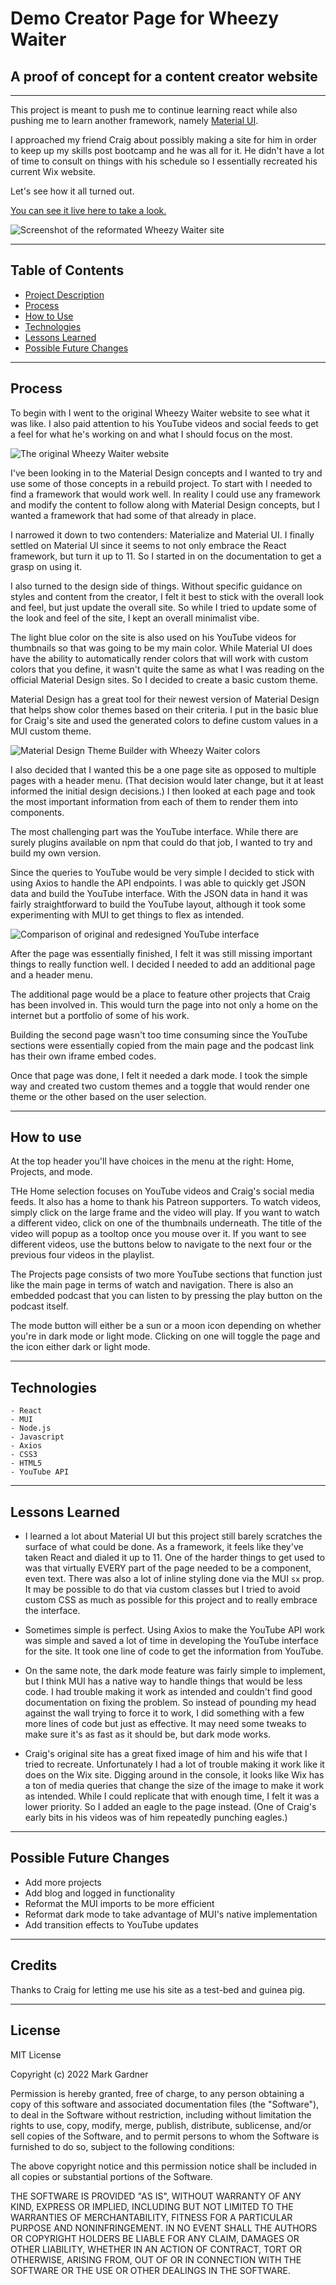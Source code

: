 # Demo Creator Page for Wheezy Waiter

## A proof of concept for a content creator website


___


This project is meant to push me to continue learning react while also pushing me to learn another framework, namely [Material UI](https://mui.com/).

I approached my friend Craig about possibly making a site for him in order to keep up my skills post bootcamp and he was all for it. He didn't have a lot of time to consult on things with his schedule so I essentially recreated his current Wix website.

Let's see how it all turned out.

[You can see it live here to take a look. ](https://markgatx.github.io/wheezywaiter/)

![Screenshot of the reformated Wheezy Waiter site](./src/images/readmeImg/ww_screenshot.jpg)


___

## Table of Contents
- [Project Description](#Description)
- [Process](#Process)
- [How to Use](#How-to-use)
- [Technologies](#Technologies)
- [Lessons Learned](#Lessons-Learned)
- [Possible Future Changes](#Possible-Future-Changes)

___

## Process

To begin with I went to the original Wheezy Waiter website to see what it was like. I also paid attention to his YouTube videos and social feeds to get a feel for what he's working on and what I should focus on the most.

![The original Wheezy Waiter website](./src/images/readmeImg/ww_site_screenshot.jpg)

I've been looking in to the Material Design concepts and I wanted to try and use some of those concepts in a rebuild project. To start with I needed to find a framework that would work well. In reality I could use any framework and modify the content to follow along with Material Design concepts, but I wanted a framework that had some of that already in place.

I narrowed it down to two contenders: Materialize and Material UI. I finally settled on Material UI since it seems to not only embrace the React framework, but turn it up to 11. So I started in on the documentation to get a grasp on using it.

I also turned to the design side of things. Without specific guidance on styles and content from the creator, I felt it best to stick with the overall look and feel, but just update the overall site. So while I tried to update some of the look and feel of the site, I kept an overall minimalist vibe.

The light blue color on the site is also used on his YouTube videos for thumbnails so that was going to be my main color. While Material UI does have the ability to automatically render colors that will work with custom colors that you define, it wasn't quite the same as what I was reading on the official Material Design sites. So I decided to create a basic custom theme.

Material Design has a great tool for their newest version of Material Design that helps show color themes based on their criteria. I put in the basic blue for Craig's site and used the generated colors to define custom values in a MUI custom theme.

![Material Design Theme Builder with Wheezy Waiter colors](./src/images/readmeImg/material_design_colors.jpg)

I also decided that I wanted this be a one page site as opposed to multiple pages with a header menu. (That decision would later change, but it at least informed the initial design decisions.) I then looked at each page and took the most important information from each of them to render them into components. 

The most challenging part was the YouTube interface. While there are surely plugins available on npm that could do that job, I wanted to try and build my own version. 

Since the queries to YouTube would be very simple I decided to stick with using Axios to handle the API endpoints. I was able to quickly get JSON data and build the YouTube interface. With the JSON data in hand it was fairly straightforward to build the YouTube layout, although it took some experimenting with MUI to get things to flex as intended. 

![Comparison of original and redesigned YouTube interface](./src/images/readmeImg/yt_interface.jpg)

After the page was essentially finished, I felt it was still missing important things to really function well. I decided I needed to add an additional page and a header menu.

The additional page would be a place to feature other projects that Craig has been involved in. This would turn the page into not only a home on the internet but a portfolio of some of his work.

Building the second page wasn't too time consuming since the YouTube sections were essentially copied from the main page and the podcast link has their own iframe embed codes.

Once that page was done, I felt it needed a dark mode. I took the simple way and created two custom themes and a toggle that would render one theme or the other based on the user selection.

___

## How to use

At the top header you'll have choices in the menu at the right: Home, Projects, and mode.

THe Home selection focuses on YouTube videos and Craig's social media feeds. It also has a home to thank his Patreon supporters. To watch videos, simply click on the large frame and the video will play. If you want to watch a different video, click on one of the thumbnails underneath. The title of the video will popup as a tooltop once you mouse over it. If you want to see different videos, use the buttons below to navigate to the next four or the previous four videos in the playlist.

The Projects page consists of two more YouTube sections that function just like the main page in terms of watch and navigation. There is also an embedded podcast that you can listen to by pressing the play button on the podcast itself.

The mode button will either be a sun or a moon icon depending on whether you're in dark mode or light mode. Clicking on one will toggle the page and the icon either dark or light mode.

___

## Technologies

    - React
    - MUI
    - Node.js
    - Javascript
    - Axios
    - CSS3
    - HTML5
    - YouTube API

___


## Lessons Learned

- I learned a lot about Material UI but this project still barely scratches the surface of what could be done. As a framework, it feels like they've taken React and dialed it up to 11. One of the harder things to get used to was that virtually EVERY part of the page needed to be a component, even text. There was also a lot of inline styling done via the MUI `sx` prop. It may be possible to do that via custom classes but I tried to avoid custom CSS as much as possible for this project and to really embrace the interface.

- Sometimes simple is perfect. Using Axios to make the YouTube API work was simple and saved a lot of time in developing the YouTube interface for the site. It took one line of code to get the information from YouTube.

- On the same note, the dark mode feature was fairly simple to implement, but I think MUI has a native way to handle things that would be less code. I had trouble making it work as intended and couldn't find good documentation on fixing the problem. So instead of pounding my head against the wall trying to force it to work, I did something with a few more lines of code but just as effective. It may need some tweaks to make sure it's as fast as it should be, but dark mode works.

- Craig's original site has a great fixed image of him and his wife that I tried to recreate. Unfortunately I had a lot of trouble making it work like it does on the Wix site. Digging around in the console, it looks like Wix has a ton of media queries that change the size of the image to make it work as intended. While I could replicate that with enough time, I felt it was a lower priority. So I added an eagle to the page instead. (One of Craig's early bits in his videos was of him repeatedly punching eagles.)

 ___

## Possible Future Changes

- Add more projects
- Add blog and logged in functionality
- Reformat the MUI imports to be more efficient
- Reformat dark mode to take advantage of MUI's native implementation
- Add transition effects to YouTube updates

___


## Credits
Thanks to Craig for letting me use his site as a test-bed and guinea pig. 

___


## License

MIT License

Copyright (c) 2022 Mark Gardner

Permission is hereby granted, free of charge, to any person obtaining a copy
of this software and associated documentation files (the "Software"), to deal
in the Software without restriction, including without limitation the rights
to use, copy, modify, merge, publish, distribute, sublicense, and/or sell
copies of the Software, and to permit persons to whom the Software is
furnished to do so, subject to the following conditions:

The above copyright notice and this permission notice shall be included in all
copies or substantial portions of the Software.

THE SOFTWARE IS PROVIDED "AS IS", WITHOUT WARRANTY OF ANY KIND, EXPRESS OR
IMPLIED, INCLUDING BUT NOT LIMITED TO THE WARRANTIES OF MERCHANTABILITY,
FITNESS FOR A PARTICULAR PURPOSE AND NONINFRINGEMENT. IN NO EVENT SHALL THE
AUTHORS OR COPYRIGHT HOLDERS BE LIABLE FOR ANY CLAIM, DAMAGES OR OTHER
LIABILITY, WHETHER IN AN ACTION OF CONTRACT, TORT OR OTHERWISE, ARISING FROM,
OUT OF OR IN CONNECTION WITH THE SOFTWARE OR THE USE OR OTHER DEALINGS IN THE
SOFTWARE.
